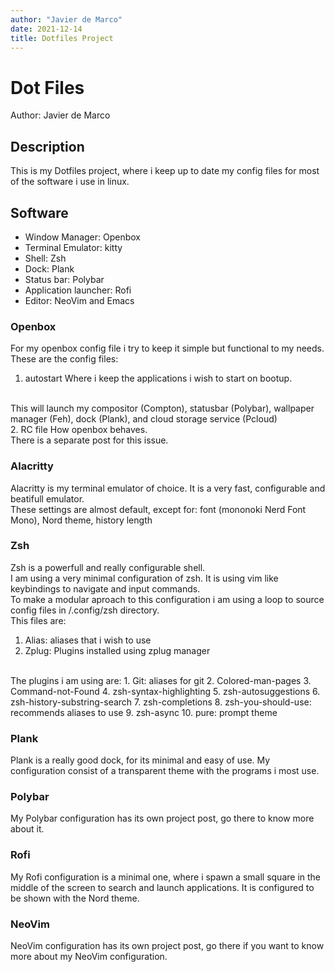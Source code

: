 ```yaml
---
author: "Javier de Marco"
date: 2021-12-14
title: Dotfiles Project
---
```


# Dot Files

Author: Javier de Marco

## Description

This is my Dotfiles project, where i keep up to date my config files for most of the software i use
in linux.
<br>

## Software

* Window Manager: Openbox
* Terminal Emulator: kitty
* Shell: Zsh
* Dock: Plank
* Status bar: Polybar
* Application launcher: Rofi
* Editor: NeoVim and Emacs

### Openbox

For my openbox config file i try to keep it simple but functional to my needs.
<br>
These are the config files:
1. autostart
Where i keep the applications i wish to start on bootup.
<br>
This will launch my compositor (Compton), statusbar (Polybar), wallpaper manager (Feh), dock (Plank), and cloud storage service (Pcloud)
<br>
2. RC file
How openbox behaves.
<br>
There is a separate post for this issue.

### Alacritty

Alacritty is my terminal emulator of choice. It is a very fast, configurable and beatifull emulator.
<br>
These settings are almost default, except for: font (mononoki Nerd Font Mono), Nord theme, history length

### Zsh

Zsh is a powerfull and really configurable shell.
<br>
I am using a very minimal configuration of zsh. It is using vim like keybindings to navigate and input commands.
<br>
To make a modular aproach to this configuration i am using a loop to source config files in /.config/zsh directory.
<br>
This files are:
1. Alias: aliases that i wish to use
2. Zplug: Plugins installed using zplug manager
<br>
The plugins i am using are:
1. Git: aliases for git
2. Colored-man-pages
3. Command-not-Found
4. zsh-syntax-highlighting
5. zsh-autosuggestions
6. zsh-history-substring-search
7. zsh-completions
8. zsh-you-should-use: recommends aliases to use
9. zsh-async
10. pure: prompt theme

### Plank

Plank is a really good dock, for its minimal and easy of use. My configuration consist of a transparent theme with the programs i most use.

### Polybar

My Polybar configuration has its own project post, go there to know more about it.

### Rofi

My Rofi configuration is a minimal one, where i spawn a small square in the middle of the screen to search and launch applications. It is configured to be shown with the Nord theme.

### NeoVim

NeoVim configuration has its own project post, go there if you want to know more about my NeoVim configuration.

